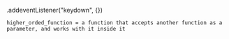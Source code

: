 .addeventListener("keydown", {})

`higher_orded_function = a function that accepts another function as a parameter, and works with it inside it`
